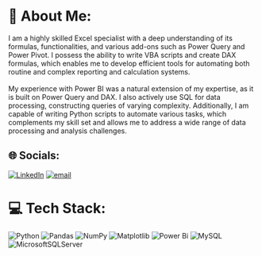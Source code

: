 # 💫 About Me:
I am a highly skilled Excel specialist with a deep understanding of its formulas, functionalities, and various add-ons such as Power Query and Power Pivot. I possess the ability to write VBA scripts and create DAX formulas, which enables me to develop efficient tools for automating both routine and complex reporting and calculation systems.<br><br>My experience with Power BI was a natural extension of my expertise, as it is built on Power Query and DAX. I also actively use SQL for data processing, constructing queries of varying complexity. Additionally, I am capable of writing Python scripts to automate various tasks, which complements my skill set and allows me to address a wide range of data processing and analysis challenges.


## 🌐 Socials:
[![LinkedIn](https://img.shields.io/badge/LinkedIn-%230077B5.svg?logo=linkedin&logoColor=white)](https://linkedin.com/in/https://www.linkedin.com/in/azamat-choorov-937436225/) [![email](https://img.shields.io/badge/Email-D14836?logo=gmail&logoColor=white)](mailto:a.choorov@gmail.com) 

# 💻 Tech Stack:
![Python](https://img.shields.io/badge/python-3670A0?style=for-the-badge&logo=python&logoColor=ffdd54) ![Pandas](https://img.shields.io/badge/pandas-%23150458.svg?style=for-the-badge&logo=pandas&logoColor=white) ![NumPy](https://img.shields.io/badge/numpy-%23013243.svg?style=for-the-badge&logo=numpy&logoColor=white) ![Matplotlib](https://img.shields.io/badge/Matplotlib-%23ffffff.svg?style=for-the-badge&logo=Matplotlib&logoColor=black) ![Power Bi](https://img.shields.io/badge/power_bi-F2C811?style=for-the-badge&logo=powerbi&logoColor=black) ![MySQL](https://img.shields.io/badge/mysql-4479A1.svg?style=for-the-badge&logo=mysql&logoColor=white) ![MicrosoftSQLServer](https://img.shields.io/badge/Microsoft%20SQL%20Server-CC2927?style=for-the-badge&logo=microsoft%20sql%20server&logoColor=white)

<!-- Proudly created with GPRM ( https://gprm.itsvg.in ) -->
